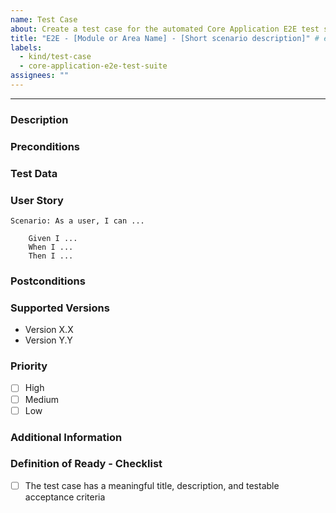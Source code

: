 ```yaml
---
name: Test Case
about: Create a test case for the automated Core Application E2E test suite based on a user flow.
title: "E2E - [Module or Area Name] - [Short scenario description]" # e.g., 'E2E - Tasklist - User completes form with dropdown input'
labels:
  - kind/test-case
  - core-application-e2e-test-suite
assignees: ""
---
```


---

### Description

<!-- Describe the user flow that this test case is based on, including steps, environment (SaaS or SM), and supported versions. -->

### Preconditions

<!-- Things that must be set up before the test starts.
E.g., existing process instance, logged in as specific user, etc. -->

### Test Data

<!-- [Mandatory field] -->
<!-- Specific data used during the test: e.g., forms, diagrams, etc.. -->

### User Story

<!-- [Mandatory field] -->

```Gherkin
Scenario: As a user, I can ...

    Given I ...
    When I ...
    Then I ...
```

### Postconditions

<!-- Add necessary action that when it is true, the E2E test has completed its task, like cleaning the database -->

### Supported Versions

- Version X.X
- Version Y.Y

### Priority

- [ ] High
- [ ] Medium
- [ ] Low

### Additional Information

<!-- Add any additional information relevant to the test case, such as references, dependencies, related issues or screen recording -->

### Definition of Ready - Checklist

<!-- The assignee will check the DOR. -->

- [ ] The test case has a meaningful title, description, and testable acceptance criteria

